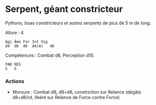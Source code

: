 
# Serpent, géant constricteur
Pythons, boas constricteurs et autres serpents de plus de 5 m de long.

Allure : 4

	Agi	Âme	For	Int	Vig
	d4	d8	d6	d4(A)	d6

Compétences : Combat d6, Perception d10.

	PAR	RES
	5	5

### Actions
- Morsure : Combat d6, d8+d6, constriction sur Relance (dégâts d8+d6/rd, libéré sur Relance de Force contre Force).
